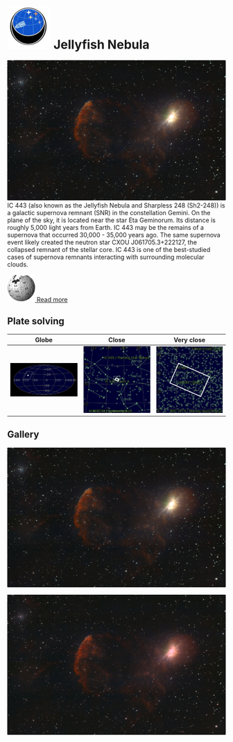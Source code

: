 # ![](..//Imaging//Common/pyl-tiny.png) Jellyfish Nebula
![IMG](..//Imaging//HD/Jellyfish_Nebula+00+co.jpg)
IC 443 (also known as the Jellyfish Nebula and Sharpless 248 (Sh2-248)) is a galactic supernova remnant (SNR) in the constellation Gemini. On the plane of the sky, it is located near the star Eta Geminorum. Its distance is roughly 5,000 light years from Earth. IC 443 may be the remains of a supernova that occurred 30,000 - 35,000 years ago. The same supernova event likely created the neutron star CXOU J061705.3+222127, the collapsed remnant of the stellar core. IC 443 is one of the best-studied cases of supernova remnants interacting with surrounding molecular clouds.

[![](..//Imaging//Common/Wikipedia.png) Read more](https://en.wikipedia.org/wiki/IC_443)
## Plate solving 

| Globe | Close | Very close |
| ----- | ----- | ----- |
|![IMG](..//Imaging//HD/Jellyfish_Nebula_Globe.jpg) |![IMG](..//Imaging//HD/Jellyfish_Nebula_Close.jpg) |![IMG](..//Imaging//HD/Jellyfish_Nebula_Closer.jpg) |

## Gallery
![IMG](..//Imaging//HD/Jellyfish_Nebula+00+co.jpg) 

![IMG](..//Imaging//HD/Jellyfish_Nebula+01+co.jpg) 

